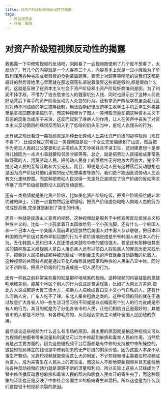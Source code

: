 ```yaml
---
title: 对资产阶级短视频反动性的揭露
tags:
  - 政治经济学
  - 作者：衡阳
---
```


# 对资产阶级短视频反动性的揭露

我揭露一下中修短视频的反动吧，刚刚看了一会视频随便刷了几个就不想看了，太反动了，有几个的内容就是一个人客串三个人，内容基本上就是一过小摊贩为了牟取利润用各种劣质或者假冒的食物蒙骗顾客，表面上对顾客笑嘻嘻的说我们这都是最好的然后背地里心里面就在那边窃窃私语说着傻冒这些都是假的,都是假肉什么的，这就是反映了在资本主义社会下资产阶级和小资产阶级奸商唯利是图，为了利润不择手段，不惜为了钱去危害他人的健康坑别人钱，同时也展示出了这种人前说好话背后下毒手的资产阶级反动为人处世的行为。还有拿资产阶级学校里面老九区别对待不同成绩的学生搞等级制，用法西斯纪律压迫学生收学生手机丢学生外卖甚至是拿校园霸凌来搞乐子。而这种视频为了图人一笑博取流量却把这种资本主义下丑恶的现象当成乐子来演，这反而起到了麻痹人的作用，让人在笑声中丧失了对资本主义反动面目的痛恨反而陷入到了低俗的奶头乐当中，是吃人血馒头的行为。

还有我之前还看过一类视频就是那种丑化劳动人民美化资产阶级的那种视频（现在不看了）,比如说我之前看过一类视频就是说一个女生恋爱脑嫁到了山区，然后把作为劳动人民的公公婆婆和丈夫描绘从天天吵架并且不讲卫生，还封建思想十足虐待儿媳因为一点点小事就要和邻居吵架等等。总之，就是把劳动人民描绘成非常愚昧野蛮的人，污蔑劳动人民，把劳动人民身上的落后性无穷地放大再放大，完全不提劳动人民的互帮互助和大公无私。而且，即便是劳动人民有这种落后反动思想也是因为资产阶级对他们灌输的反动思想毒害导致的，我们绝不能因此说劳动人民没有文化愚昧野蛮。而这种把劳动人民说得一无是处正是顺应了资产阶级的反动需求传播了资产阶级歧视劳动人民的反动思想。

还有一类视频就是美化资产阶级，比如美化资产阶级吃饭，把资产阶级描绘成非常优雅的绅士，只要一点食物然后细嚼慢咽，把资产阶级虚伪地吃人肉喝人血的行为说成是高雅,完全就是起到了美化的作用。

还有一种就是民族主义宣传的视频，这种视频就是服务于中修宣传反动民族主义和种族主义的。比如一个小孩拿着日本国旗给另一个小孩洗脚，还有什么一个韩国人和一个日本人在一个美国人面前卑躬屈膝然后美国人对中国人恭恭敬敬，把日本和韩国的资产阶级对美帝卑躬屈膝的行为不讲阶级地说成是所有韩国人和日本人的行为，丑化韩国人民和日本人民还借此来鼓吹中修的威信强大。甚至还有那种极其恶劣的搞种族主义歧视黑人拿白人屠杀黑人还有以前白人奴役黑人的罪恶历史来找乐子，把朝鲜人民描绘成那种被洗脑成一听到金正恩的声音就会自动跳舞的机器人。这种视频的共同特点就是通过丑化和侮辱其他国家和种族的人民来凸显中修，同时又不讲阶级，把资产阶级的行为说成是一切人民的行为。

还有一种我之前非常喜欢看的就是那种地域黑的视频。这种视频的内容就是刻意鼓吹地域差别，那某个地区个别人的行为说成是普遍现象，比如扩大南北方差异,把北方人说成都是大胃王很大方，把南方人描绘成胃口又小又小气自私的人，还有什么河南人穷，广东人吃不了辣，东北人豪爽粗放之类的。这种视频的目的就在于通过故意扩大各省人的一些生活习惯习俗不同或是以点概面用个别人的行为说成是所有人的行为，其目的就是为了分化各省市的人民，让他们相信自己是最好的，其他省市的人都是不好的，有各种毛病的，从而起到宗派主义破坏全国人民团结的作用。

最后谈谈这些视频为什么这么有市场的原因。最主要的原因就是拍这种视频又可以为视频的拍摄者带来流量和利润又可以为中修起到麻痹和毒害人民的作用，当然后者是占主要方面的，因为这些短视频平台后面都是有中修的支持被中修所操控的，这些短视频博主的钱也是中修剥削来的无产阶级的剩余价值，因为这些人本身不从事生产劳动，光靠短视频就能获得这么大的利润，不少短视频博主靠着拍短视频成为富人，成为来寄生在人民头上的寄生虫，而这些人不断地更新视频并且无底线地拍各种反动视频的动力就是源源不断的流量和利润，所以实际上这些人已经成为了替中修传播反动思想麻痹和毒害人民的帮凶和吸食人民血汗的寄生虫了，而这种现象的泛滥也正是反映了中修社会帝国主义的极端寄生和腐朽，所以这也是为什么我们要提倡于短视频决裂的原因。


